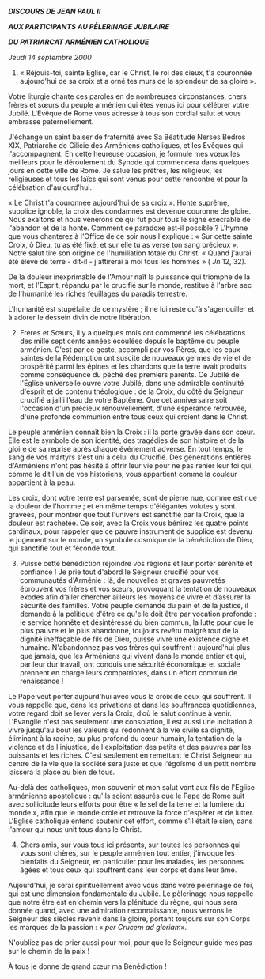 ***DISCOURS DE JEAN PAUL II***

***AUX PARTICIPANTS AU PÈLERINAGE JUBILAIRE***

***DU PATRIARCAT ARMÉNIEN CATHOLIQUE***

*Jeudi 14 septembre 2000*

1. « Réjouis-toi, sainte Eglise, car le Christ, le roi des cieux, t'a couronnée aujourd'hui de sa croix et a orné tes murs de la splendeur de sa gloire ».

Votre liturgie chante ces paroles en de nombreuses circonstances, chers frères et sœurs du peuple arménien qui êtes venus ici pour célébrer votre Jubilé. L'Evêque de Rome vous adresse à tous son cordial salut et vous embrasse paternellement.

J'échange un saint baiser de fraternité avec Sa Béatitude Nerses Bedros XIX, Patriarche de Cilicie des Arméniens catholiques, et les Evêques qui l'accompagnent. En cette heureuse occasion, je formule mes vœux les meilleurs pour le déroulement du Synode qui commencera dans quelques jours en cette ville de Rome. Je salue les prêtres, les religieux, les religieuses et tous les laïcs qui sont venus pour cette rencontre et pour la célébration d'aujourd'hui.

« Le Christ t'a couronnée aujourd'hui de sa croix ». Honte suprême, supplice ignoble, la croix des condamnés est devenue couronne de gloire. Nous exaltons et nous vénérons ce qui fut pour tous le signe exécrable de l'abandon et de la honte. Comment ce paradoxe est-il possible ? L'hymne que vous chanterez à l'Office de ce soir nous l'explique : « Sur cette sainte Croix, ô Dieu, tu as été fixé, et sur elle tu as versé ton sang précieux ». Notre salut tire son origine de l'humiliation totale du Christ. « Quand j'aurai été élevé de terre - dit-il - j'attirerai à moi tous les hommes » ( *Jn* 12, 32).

De la douleur inexprimable de l'Amour naît la puissance qui triomphe de la mort, et l'Esprit, répandu par le crucifié sur le monde, restitue à l'arbre sec de l'humanité les riches feuillages du paradis terrestre.

L'humanité est stupéfaite de ce mystère ; il ne lui reste qu'à s'agenouiller et à adorer le dessein divin de notre libération.

2. Frères et Sœurs, il y a quelques mois ont commencé les célébrations des mille sept cents années écoulées depuis le baptême du peuple arménien. C'est par ce geste, accompli par vos Pères, que les eaux saintes de la Rédemption ont suscité de nouveaux germes de vie et de prospérité parmi les épines et les chardons que la terre avait produits comme conséquence du péché des premiers parents. Ce Jubilé de l'Église universelle ouvre votre Jubilé, dans une admirable continuité d'esprit et de contenu théologique : de la Croix, du côté du Seigneur crucifié a jailli l'eau de votre Baptême. Que cet anniversaire soit l'occasion d'un précieux renouvellement, d'une espérance retrouvée, d'une profonde communion entre tous ceux qui croient dans le Christ.

Le peuple arménien connaît bien la Croix : il la porte gravée dans son cœur. Elle est le symbole de son identité, des tragédies de son histoire et de la gloire de sa reprise après chaque événement adverse. En tout temps, le sang de vos martyrs s'est uni à celui du Crucifié. Des générations entières d'Arméniens n'ont pas hésité à offrir leur vie pour ne pas renier leur foi qui, comme le dit l'un de vos historiens, vous appartient comme la couleur appartient à la peau.

Les croix, dont votre terre est parsemée, sont de pierre nue, comme est nue la douleur de l'homme ; et en même temps d'élégantes volutes y sont gravées, pour montrer que tout l'univers est sanctifié par la Croix, que la douleur est rachetée. Ce soir, avec la Croix vous bénirez les quatre points cardinaux, pour rappeler que ce pauvre instrument de supplice est devenu le jugement sur le monde, un symbole cosmique de la bénédiction de Dieu, qui sanctifie tout et féconde tout.

3. Puisse cette bénédiction rejoindre vos régions et leur porter sérénité et confiance ! Je prie tout d'abord le Seigneur crucifié pour vos communautés d'Arménie : là, de nouvelles et graves pauvretés éprouvent vos frères et vos sœurs, provoquant la tentation de nouveaux exodes afin d’aller chercher ailleurs les moyens de vivre et d’assurer la sécurité des familles. Votre peuple demande du pain et de la justice, il demande à la politique d'être ce qu'elle doit être par vocation profonde : le service honnête et désintéressé du bien commun, la lutte pour que le plus pauvre et le plus abandonné, toujours revêtu malgré tout de la dignité ineffaçable de fils de Dieu, puisse vivre une existence digne et humaine. N'abandonnez pas vos frères qui souffrent : aujourd'hui plus que jamais, que les Arméniens qui vivent dans le monde entier et qui, par leur dur travail, ont conquis une sécurité économique et sociale prennent en charge leurs compatriotes, dans un effort commun de renaissance !

Le Pape veut porter aujourd'hui avec vous la croix de ceux qui souffrent. Il vous rappelle que, dans les privations et dans les souffrances quotidiennes, votre regard doit se lever vers la Croix, d’où le salut continue à venir. L'Evangile n'est pas seulement une consolation, il est aussi une incitation à vivre jusqu'au bout les valeurs qui redonnent à la vie civile sa dignité, éliminant à la racine, au plus profond du cœur humain, la tentation de la violence et de l'injustice, de l'exploitation des petits et des pauvres par les puissants et les riches. C'est seulement en remettant le Christ Seigneur au centre de la vie que la société sera juste et que l'égoïsme d'un petit nombre laissera la place au bien de tous.

Au-delà des catholiques, mon souvenir et mon salut vont aux fils de l'Eglise arménienne apostolique : qu'ils soient assurés que le Pape de Rome suit avec sollicitude leurs efforts pour être « le sel de la terre et la lumière du monde », afin que le monde croie et retrouve la force d'espérer et de lutter. L'Eglise catholique entend soutenir cet effort, comme s'il était le sien, dans l'amour qui nous unit tous dans le Christ.

4. Chers amis, sur vous tous ici présents, sur toutes les personnes qui vous sont chères, sur le peuple arménien tout entier, j'invoque les bienfaits du Seigneur, en particulier pour les malades, les personnes âgées et tous ceux qui souffrent dans leur corps et dans leur âme.

Aujourd'hui, je serai spirituellement avec vous dans votre pèlerinage de foi, qui est une dimension fondamentale du Jubilé. Le pèlerinage nous rappelle que notre être est en chemin vers la plénitude du règne, qui nous sera donnée quand, avec une admiration reconnaissante, nous verrons le Seigneur des siècles revenir dans la gloire, portant toujours sur son Corps les marques de la passion : « *per Crucem ad gloriam*».

N'oubliez pas de prier aussi pour moi, pour que le Seigneur guide mes pas sur le chemin de la paix !

À tous je donne de grand cœur ma Bénédiction !